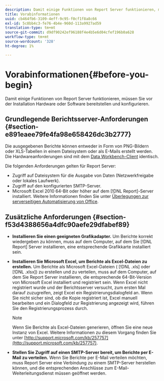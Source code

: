 ```yaml
---
description: Damit einige Funktionen von Report Server funktionieren, müssen Sie vor der Installation Hardware oder Software bereitstellen und konfigurieren.
title: Vorabinformationen
uuid: cb464fb6-3109-4eff-9c95-f0cf1f8a8c66
exl-id: 5c8bb4c3-fe76-4b4e-960d-113a9927ad59
translation-type: tm+mt
source-git-commit: d9df90242ef96188f4e4b5e6d04cfef196b0a628
workflow-type: tm+mt
source-wordcount: '328'
ht-degree: 1%

---
```


# Vorabinformationen{#before-you-begin}

Damit einige Funktionen von Report Server funktionieren, müssen Sie vor der Installation Hardware oder Software bereitstellen und konfigurieren.

## Grundlegende Berichtsserver-Anforderungen {#section-e891eaee79fe4fa98e658426dc3b2777}

Die ausgegebenen Berichte können entweder in Form von PNG-Bildern oder XLS-Tabellen in einem Dateisystem oder als E-Mails erstellt werden. Die Hardwareanforderungen sind mit dem [Data Workbench-Client](https://docs.adobe.com/content/help/en/data-workbench/using/install/c-data-workbench-client-install.html#Data_Workbench_Client_Minimum_System_Requirements) identisch.

Die folgenden Anforderungen gelten für Report Server:

* Zugriff auf Dateisystem für die Ausgabe von Daten (Netzwerkfreigabe oder lokales Laufwerk).
* Zugriff auf den konfigurierten SMTP-Server.
* Microsoft Excel 2010 64-Bit oder höher auf dem [!DNL Report]-Server installiert. Weitere Informationen finden Sie unter [Überlegungen zur serverseitigen Automatisierung von Office](http://support.microsoft.com/kb/257757).

## Zusätzliche Anforderungen {#section-f53d4388656a4dfc90aefe29dfabef89}

* **Installieren Sie einen geeigneten Grafikadapter.** Um Berichte korrekt wiedergeben zu können, muss auf dem Computer, auf dem Sie  [!DNL Report] Server installieren, eine entsprechende Grafikkarte installiert sein.

* **Installieren Sie Microsoft Excel, um Berichte als Excel-Dateien zu erstellen.** Um Berichte als Microsoft Excel-Dateien (  [!DNL .xls] oder  [!DNL .xlsx]) zu erstellen und zu verteilen, muss auf dem Computer, auf dem Sie Report Server installieren, die entsprechende 64-Bit-Version von Microsoft Excel installiert und registriert sein. Wenn Excel nicht registriert wurde und der Berichtsserver versucht, zum ersten Mal darauf zuzugreifen, zeigt Excel ein Registrierungsdialogfeld an. Wenn Sie nicht sicher sind, ob die Kopie registriert ist, Excel manuell bearbeiten und ein Dialogfeld zur Registrierung angezeigt wird, führen Sie den Registrierungsprozess durch.

   >[!NOTE]
   >
   >Wenn Sie Berichte als Excel-Dateien generieren, öffnen Sie eine neue Instanz von Excel. Weitere Informationen zu diesem Vorgang finden Sie unter [http://support.microsoft.com/kb/257757](http://support.microsoft.com/kb/257757).

* **Stellen Sie Zugriff auf einen SMTP-Server bereit, um Berichte per E-Mail zu verteilen.** Wenn Sie Berichte per E-Mail verteilen möchten, muss Report Server eine Verbindung zu einem SMTP-Server herstellen können, und die entsprechenden Anschlüsse zum E-Mail-Weiterleitungsdienst müssen geöffnet werden.
